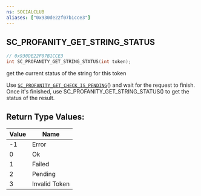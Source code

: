 ```yaml
---
ns: SOCIALCLUB
aliases: ["0x930de22f07b1cce3"]
---
```

## SC_PROFANITY_GET_STRING_STATUS

```c
// 0x930DE22F07B1CCE3
int SC_PROFANITY_GET_STRING_STATUS(int token);
```

get the current status of the string for this token

Use [`SC_PROFANITY_GET_CHECK_IS_PENDING`](#_0x82E4A58BABC15AE7)() and wait for the request to finish. Once it's finished, use SC_PROFANITY_GET_STRING_STATUS() to get the status of the result.

## Return Type Values:
| Value | Name |
| --- | --- |
| -1 | Error |
| 0 | Ok |
| 1 | Failed |
| 2 | Pending |
| 3 | Invalid Token |

